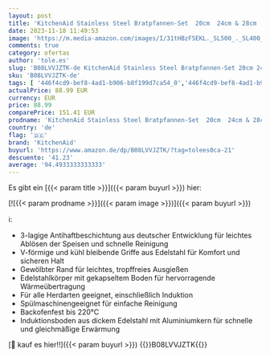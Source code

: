```yaml
---
layout: post
title: 'KitchenAid Stainless Steel Bratpfannen-Set  20cm  24cm & 28cm  3-lagige Antihaftbeschichtung  Mehrfach Verkleidet  Induktionsgeeignet  Backofenfest  Spülmaschinenfest  Cool Bleiben Handgriff  Silber'
date: 2023-11-18 11:49:53
image: 'https://m.media-amazon.com/images/I/31tHBzF5EKL._SL500_._SL400_.jpg'
comments: true
category: ofertas
author: 'tole.es'
slug: 'B08LVVJZTK-de KitchenAid Stainless Steel Bratpfannen-Set 20cm 24cm &...'
sku: 'B08LVVJZTK-de'
tags: [ '446f4cd9-bef8-4ad1-b906-b8f199d7ca54_0','446f4cd9-bef8-4ad1-b906-b8f199d7ca54_2401','446f4cd9-bef8-4ad1-b906-b8f199d7ca54_901','Arborist Merchandising Root','BestOfHome','Kochen','Kochtöpfe','Küche, Haushalt & Wohnen','Küche, Kochen & Backen','Pfannen und Töpfe','Premium Küchenartikel','Self Service','Special Features Stores','Töpfe & Pfannen','kitchenaid','🇩🇪', ]
actualPrice: 88.99 EUR
currency: EUR
price: 88.99
comparePrice: 151.41 EUR
prodname: 'KitchenAid Stainless Steel Bratpfannen-Set  20cm  24cm & 28cm  3-lagige Antihaftbeschichtung  Mehrfach Verkleidet  Induktionsgeeignet  Backofenfest  Spülmaschinenfest  Cool Bleiben Handgriff  Silber'
country: 'de'
flag: '🇩🇪'
brand: 'KitchenAid'
buyurl: 'https://www.amazon.de/dp/B08LVVJZTK/?tag=tolees0ca-21'
descuento: '41.23'
average: '94.4933333333333'
---
```


Es gibt ein [{{< param title >}}]({{< param buyurl >}}) hier:

[![{{< param prodname >}}]({{< param image >}})]({{< param buyurl >}})

ℹ️:

- 3-lagige Antihaftbeschichtung aus deutscher Entwicklung für leichtes Ablösen der Speisen und schnelle Reinigung
- V-förmige und kühl bleibende Griffe aus Edelstahl für Komfort und sicheren Halt
- Gewölbter Rand für leichtes, tropffreies Ausgießen
- Edelstahlkörper mit gekapseltem Boden für hervorragende Wärmeübertragung
- Für alle Herdarten geeignet, einschließlich Induktion
- Spülmaschinengeeignet für einfache Reinigung
- Backofenfest bis 220°C
- Induktionsboden aus dickem Edelstahl mit Aluminiumkern für schnelle und gleichmäßige Erwärmung

[🛒 kauf es hier!!]({{< param buyurl >}})
{{<world>}}B08LVVJZTK{{</world>}}
